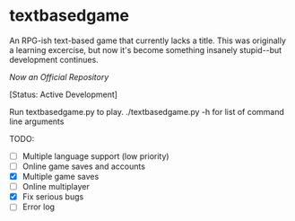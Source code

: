 # textbasedgame
An RPG-ish text-based game that currently lacks a title. This was originally a learning excercise, but now it's become something insanely stupid--but development continues.  
  
*Now an Official Repository*  
  
[Status: Active Development]  
  
Run textbasedgame.py to play.
./textbasedgame.py -h for list of command line arguments  
  
TODO:
- [ ] Multiple language support (low priority)
- [ ] Online game saves and accounts
- [x] Multiple game saves
- [ ] Online multiplayer
- [x] Fix serious bugs
- [ ] Error log
